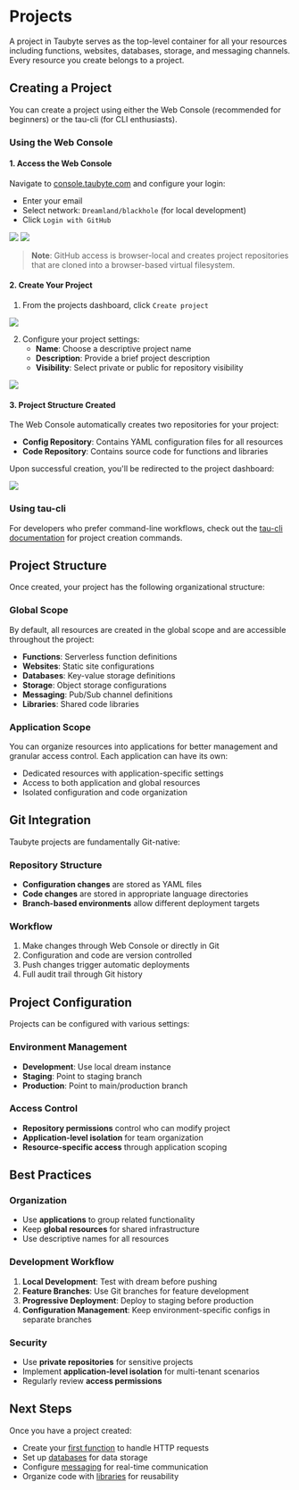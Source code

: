 # Projects

<!-- Source: docs-old/01-dev-getting-started/02-first-project.md -->

A project in Taubyte serves as the top-level container for all your resources including functions, websites, databases, storage, and messaging channels. Every resource you create belongs to a project.

## Creating a Project

You can create a project using either the Web Console (recommended for beginners) or the tau-cli (for CLI enthusiasts).

### Using the Web Console

#### 1. Access the Web Console

Navigate to [console.taubyte.com](https://console.taubyte.com) and configure your login:

- Enter your email
- Select network: `Dreamland/blackhole` (for local development)
- Click `Login with GitHub`

![](../images/webconsole-dreamland-login-select-network.png)
![](../images/webconsole-dreamland-login-github.png)

> **Note**: GitHub access is browser-local and creates project repositories that are cloned into a browser-based virtual filesystem.

#### 2. Create Your Project

1. From the projects dashboard, click `Create project`

![](../images/webconsole-dreamland-new-project-btn.png)

2. Configure your project settings:
   - **Name**: Choose a descriptive project name
   - **Description**: Provide a brief project description
   - **Visibility**: Select private or public for repository visibility

![](../images/webconsole-dreamland-new-project-modal.png)

#### 3. Project Structure Created

The Web Console automatically creates two repositories for your project:

- **Config Repository**: Contains YAML configuration files for all resources
- **Code Repository**: Contains source code for functions and libraries

Upon successful creation, you'll be redirected to the project dashboard:

![](../images/webconsole-dreamland-new-project-dashboard.png)

### Using tau-cli

For developers who prefer command-line workflows, check out the [tau-cli documentation](https://github.com/taubyte/tau-cli) for project creation commands.

## Project Structure

Once created, your project has the following organizational structure:

### Global Scope

By default, all resources are created in the global scope and are accessible throughout the project:

- **Functions**: Serverless function definitions
- **Websites**: Static site configurations
- **Databases**: Key-value storage definitions
- **Storage**: Object storage configurations
- **Messaging**: Pub/Sub channel definitions
- **Libraries**: Shared code libraries

### Application Scope

You can organize resources into applications for better management and granular access control. Each application can have its own:

- Dedicated resources with application-specific settings
- Access to both application and global resources
- Isolated configuration and code organization

## Git Integration

Taubyte projects are fundamentally Git-native:

### Repository Structure

- **Configuration changes** are stored as YAML files
- **Code changes** are stored in appropriate language directories
- **Branch-based environments** allow different deployment targets

### Workflow

1. Make changes through Web Console or directly in Git
2. Configuration and code are version controlled
3. Push changes trigger automatic deployments
4. Full audit trail through Git history

## Project Configuration

Projects can be configured with various settings:

### Environment Management

- **Development**: Use local dream instance
- **Staging**: Point to staging branch
- **Production**: Point to main/production branch

### Access Control

- **Repository permissions** control who can modify project
- **Application-level isolation** for team organization
- **Resource-specific access** through application scoping

## Best Practices

### Organization

- Use **applications** to group related functionality
- Keep **global resources** for shared infrastructure
- Use descriptive names for all resources

### Development Workflow

1. **Local Development**: Test with dream before pushing
2. **Feature Branches**: Use Git branches for feature development
3. **Progressive Deployment**: Deploy to staging before production
4. **Configuration Management**: Keep environment-specific configs in separate branches

### Security

- Use **private repositories** for sensitive projects
- Implement **application-level isolation** for multi-tenant scenarios
- Regularly review **access permissions**

## Next Steps

Once you have a project created:

- Create your [first function](functions.md) to handle HTTP requests
- Set up [databases](databases.md) for data storage
- Configure [messaging](messaging.md) for real-time communication
- Organize code with [libraries](libraries.md) for reusability
